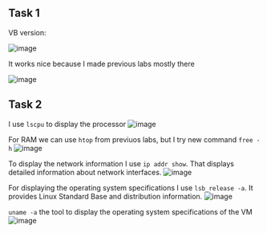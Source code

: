 ## Task 1

VB version:

![image](https://github.com/user-attachments/assets/83c72316-4cc7-417d-92c8-40b92f55a376)

It works nice because I made previous labs mostly there

![image](https://github.com/user-attachments/assets/5dfea77f-dc67-4b9a-ae84-df4a7612deef)

## Task 2

I use `lscpu` to display the processor
![image](https://github.com/user-attachments/assets/76a5ed4c-21f2-45c3-be57-e6dd1e55b482)

For RAM we can use `htop` from previuos labs, but I try new command `free - h`
![image](https://github.com/user-attachments/assets/8cac4efa-fac8-404e-aad5-bb48fbf84adb)

 To display the network information I use `ip addr show`. That displays detailed information about network interfaces.
![image](https://github.com/user-attachments/assets/ad65e246-4731-44c4-94f0-b8ef53f76d54)

For displaying the operating system specifications I use `lsb_release -a`. It provides Linux Standard Base and distribution information.
![image](https://github.com/user-attachments/assets/80fe5952-5d1c-4b61-9e87-3150bcb71ec0)

`uname -a` the tool to display the operating system specifications of the VM
![image](https://github.com/user-attachments/assets/bb4faacf-0000-4c41-a284-96921d5f20ef)

